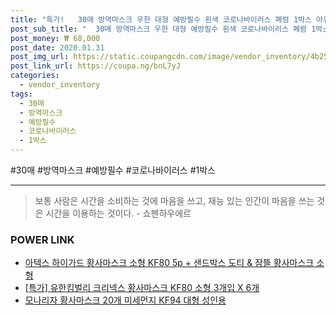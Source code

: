 ```yaml
--- 
title: "특가!   30매 방역마스크 우한 대형 예방필수 흰색 코로나바이러스 폐렴 1박스 아유레디..." 
post_sub_title: "  30매 방역마스크 우한 대형 예방필수 흰색 코로나바이러스 폐렴 1박스 아유레디 황사 KF80" 
post_money: ₩ 68,000 
post_date: 2020.01.31 
post_img_url: https://static.coupangcdn.com/image/vendor_inventory/4b25/6e153825f24ffc5f8475f2bb158c1628dd64af7683d413f7e96efa9823e0.jpg 
post_link_url: https://coupa.ng/bnL7yJ 
categories: 
  - vendor_inventory 
tags: 
  - 30매 
  - 방역마스크 
  - 예방필수 
  - 코로나바이러스 
  - 1박스 
--- 
```

  #30매 #방역마스크 #예방필수 #코로나바이러스 #1박스 
<hr> 

> 보통 사람은 시간을 소비하는 것에 마음을 쓰고, 재능 있는 인간이 마음을 쓰는 것은 시간을 이용하는 것이다. - 쇼펜하우에르 


### POWER LINK

* <a href="https://blog.naver.com/fasyy4321/221790428808" target="_blank">아텍스 하이가드 황사마스크 소형 KF80 5p + 샌드박스 도티 & 잠뜰 황사마스크 소형 </a>
* <a href="https://blog.naver.com/sakai111/221790790924" target="_blank">[특가] 유한킴벌리 크리넥스 황사마스크 KF80 소형 3개입 X 6개</a>
* <a href="https://blog.naver.com/fasyy4321/221786929703" target="_blank">모나리자 황사마스크 20개 미세먼지 KF94 대형 성인용</a>
